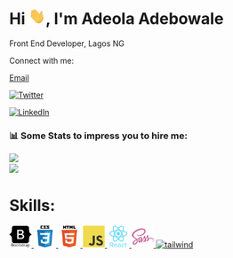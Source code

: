 # Hi <img src="https://github.com/timokonkwo/timokonkwo/blob/main/wave.gif" width="30px" height="30px">,  I'm Adeola Adebowale 
Front End Developer, Lagos NG

Connect with me:

[Email](mailto:oluadebojnr@gmail.com)

[![Twitter](https://img.shields.io/badge/Twitter-%231DA1F2.svg?logo=Twitter&logoColor=white)](https://twitter.com/ManyfacedG) 

 [![LinkedIn](https://img.shields.io/badge/LinkedIn-%230077B5.svg?logo=linkedin&logoColor=white)](https://linkedin.com/in/adeola-adebowale)

### 📊 Some Stats to impress you to hire me:
![](https://github-readme-stats.vercel.app/api?username=derkaiserr&theme=react&hide_border=false&include_all_commits=true&count_private=true) <br/>
![](https://github-readme-streak-stats.herokuapp.com/?user=derkaiserr&theme=react&hide_border=false)

# Skills:

<p> <a href="https://getbootstrap.com" target="_blank" rel="noreferrer"> <img src="https://raw.githubusercontent.com/devicons/devicon/master/icons/bootstrap/bootstrap-plain-wordmark.svg" alt="bootstrap" width="40" height="40"/> </a> <a href="https://www.w3schools.com/css/" target="_blank" rel="noreferrer"> <img src="https://raw.githubusercontent.com/devicons/devicon/master/icons/css3/css3-original-wordmark.svg" alt="css3" width="40" height="40"/> </a> <a href="https://www.w3.org/html/" target="_blank" rel="noreferrer"> <img src="https://raw.githubusercontent.com/devicons/devicon/master/icons/html5/html5-original-wordmark.svg" alt="html5" width="40" height="40"/> </a> <a href="https://developer.mozilla.org/en-US/docs/Web/JavaScript" target="_blank" rel="noreferrer"> <img src="https://raw.githubusercontent.com/devicons/devicon/master/icons/javascript/javascript-original.svg" alt="javascript" width="40" height="40"/> </a>  <a href="https://reactjs.org/" target="_blank" rel="noreferrer"> <img src="https://raw.githubusercontent.com/devicons/devicon/master/icons/react/react-original-wordmark.svg" alt="react" width="40" height="40"/> </a><a href="https://sass-lang.com" target="_blank" rel="noreferrer"> <img src="https://raw.githubusercontent.com/devicons/devicon/master/icons/sass/sass-original.svg" alt="sass" width="40" height="40"/> </a> <a href="https://tailwindcss.com/" target="_blank" rel="noreferrer"> <img src="https://www.vectorlogo.zone/logos/tailwindcss/tailwindcss-icon.svg" alt="tailwind" width="40" height="40"/> </a>  </p>




